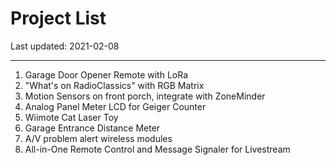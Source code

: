 # Project List

Last updated: 2021-02-08

---

1. Garage Door Opener Remote with LoRa
2. "What's on RadioClassics" with RGB Matrix
3. Motion Sensors on front porch, integrate with ZoneMinder
4. Analog Panel Meter LCD for Geiger Counter
5. Wiimote Cat Laser Toy
6. Garage Entrance Distance Meter
7. A/V problem alert wireless modules
8. All-in-One Remote Control and Message Signaler for Livestream

